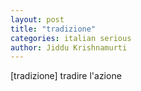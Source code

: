 ```yaml
---
layout: post
title: "tradizione"
categories: italian serious
author: Jiddu Krishnamurti
---
```


[tradizione] tradire l'azione
